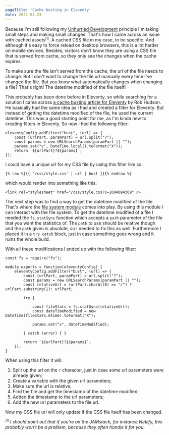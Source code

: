 ```yaml
---
pageTitle: 'Cache busting in Eleventy'
date: 2021-04-23
---
```

Because I'm still following my [Unhurried Development](/notes/2021-03-01-unhurried-development/) principle I'm taking small steps and making small changes. That's how I came across an issue with cached assets<small><sup>[1]</sup></small>. A cached CSS file in my case, to be specific. And although it's easy to force reload on desktop browsers, this is a lot harder on mobile devices. Besides, visitors don't know they are using a CSS file that is served from cache, so they only see the changes when the cache expires.

To make sure the file isn't served from the cache, the url of the file needs to change. But I don't want to change the file url manually every time I've changed the file. But you know what automatically changes when changing a file? That's right! The datetime modified of the file itself!

This probably has been done before in Eleventy, so while searching for a solution I came across [a cache busting article for Eleventy](https://rob.cogit8.org/posts/2020-10-28-simple-11ty-cache-busting/) by Rob Hudson. He basically had the same idea as I had and created a filter for Eleventy. But instead of getting the datetime modified of the file, he used the current datetime. This was a good starting point for me, as I'm kinda new to creating filters in Eleventy. So now I had the following filter:

```
eleventyConfig.addFilter("bust", (url) => {
    const [urlPart, paramPart] = url.split("?");
    const params = new URLSearchParams(paramPart || "");
    params.set("v", DateTime.local().toFormat("X"));
    return `${urlPart}?${params}`;
});
```

I could have a unique url for my CSS file by using this filter like so:

```
{% raw %}{{ '/css/style.css' | url | bust }}{% endraw %}
```

which would render into something like this:

```
<link rel="stylesheet" href="/css/style.css?v=1604094309" />
```

The next step was to find a way to get the datetime modified of the file. That's where the [file system module](https://nodejs.org/api/fs.html) comes into play. By using this module I can interact with the file system. To get the datetime modified of a file I needed the `fs.statSync` function which accepts a `path` parameter of the file that you want the statistics of. The `path` to use should be relative though and the `path` given is absolute, so I needed to fix this as well. Furthermore I placed it in a `try catch` block, just in case something goes wrong and it ruins the whole build. 

With all these modifications I ended up with the following filter:

```
const fs = require("fs");

module.exports = function(eleventyConfig) {
    eleventyConfig.addFilter("bust", (url) => {
        const [urlPart, paramPart] = url.split("?");
        const params = new URLSearchParams(paramPart || "");
        const relativeUrl = (urlPart.charAt(0) == "/") ? urlPart.substring(1): urlPart;

        try {

            const fileStats = fs.statSync(relativeUrl);
            const dateTimeModified = new DateTime(fileStats.mtime).toFormat("X");

            params.set("v", dateTimeModified);

        } catch (error) { }
            
        return `${urlPart}?${params}`;
    });
}
```

When using this filter it will:

1. Split up the url on the `?` character, just in case some url parameters were already given;
2. Create a variable with the given url parameters;
3. Make sure the url is relative;
4. Find the file and get the timestamp of the datetime modified;
5. Added the timestamp to the url parameters;
6. Add the new url parameters to the file url.

Now my CSS file url will only update if the CSS file itself has been changed.

_<small><sup>[1]</sup></small> I should point out that if you're on the JAMstack, for instance Netlify, this probably won't be a problem, because they often handle it for you._